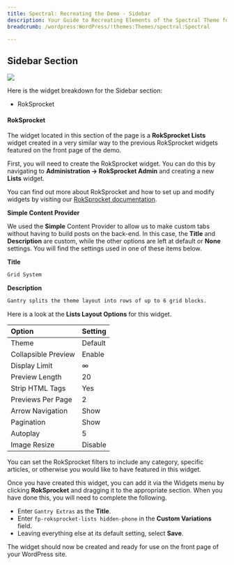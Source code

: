 ```yaml
---
title: Spectral: Recreating the Demo - Sidebar
description: Your Guide to Recreating Elements of the Spectral Theme for WordPress
breadcrumb: /wordpress:WordPress/!themes:Themes/spectral:Spectral

---
```


Sidebar Section
-----

![][demo]

Here is the widget breakdown for the Sidebar section:

* RokSprocket


#### RokSprocket

The widget located in this section of the page is a **RokSprocket Lists** widget created in a very similar way to the previous RokSprocket widgets featured on the front page of the demo.

First, you will need to create the RokSprocket widget. You can do this by navigating to **Administration -> RokSprocket Admin** and creating a new **Lists** widget.

You can find out more about RokSprocket and how to set up and modify widgets by visiting our [RokSprocket documentation][roksprocket].

**Simple Content Provider**

We used the **Simple** Content Provider to allow us to make custom tabs without having to build posts on the back-end. In this case, the **Title** and **Description** are custom, while the other options are left at default or **None** settings. You will find the settings used in one of these items below.

**Title**

~~~ .html
Grid System
~~~

**Description**

~~~ .html
Gantry splits the theme layout into rows of up to 6 grid blocks.
~~~

Here is a look at the **Lists Layout Options** for this widget.

| Option              | Setting |
| :------------------ | :------ |
| Theme               | Default |
| Collapsible Preview | Enable  |
| Display Limit       | ∞       |
| Preview Length      | 20      |
| Strip HTML Tags     | Yes     |
| Previews Per Page   | 2       |
| Arrow Navigation    | Show    |
| Pagination          | Show    |
| Autoplay            | 5       |
| Image Resize        | Disable |

You can set the RokSprocket filters to include any category, specific articles, or otherwise you would like to have featured in this widget.

Once you have created this widget, you can add it via the Widgets menu by clicking **RokSprocket** and dragging it to the appropriate section. When you have done this, you will need to complete the following.

* Enter `Gantry Extras` as the **Title**.
* Enter `fp-roksprocket-lists hidden-phone` in the **Custom Variations** field.
* Leaving everything else at its default setting, select **Save**.

The widget should now be created and ready for use on the front page of your WordPress site.

[demo]: assets/demo_6.jpeg
[roksprocket]: ../../plugins/roksprocket/

